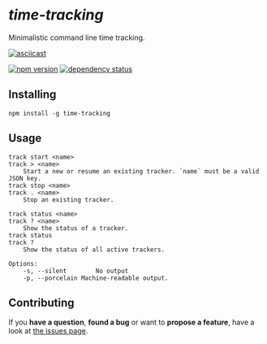 # *time-tracking*

Minimalistic command line time tracking.

[![asciicast](https://asciinema.org/a/26324.png)](https://asciinema.org/a/26324)

[![npm version](https://img.shields.io/npm/v/time-tracking.svg)](https://www.npmjs.com/package/time-tracking)
[![dependency status](https://img.shields.io/david/derhuerst/time-tracking.svg)](https://david-dm.org/derhuerst/time-tracking)



## Installing

```shell
npm install -g time-tracking
```



## Usage

```
track start <name>
track > <name>
	Start a new or resume an existing tracker. `name` must be a valid JSON key.
track stop <name>
track . <name>
	Stop an existing tracker.

track status <name>
track ? <name>
	Show the status of a tracker.
track status
track ?
	Show the status of all active trackers.

Options:
	-s, --silent		No output
	-p, --porcelain	Machine-readable output.

```



## Contributing

If you **have a question**, **found a bug** or want to **propose a feature**, have a look at [the issues page](https://github.com/derhuerst/time-tracking/issues).

